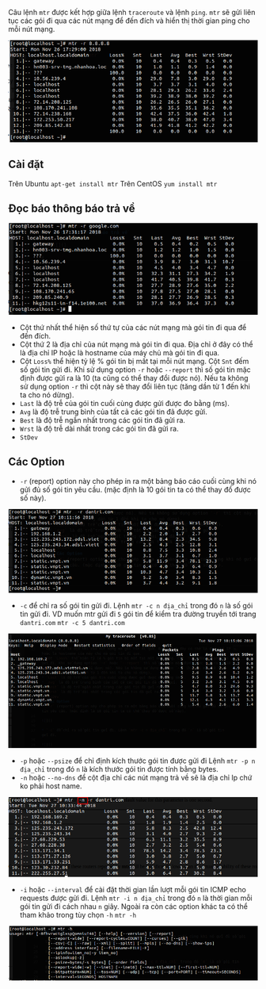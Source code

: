Câu lệnh `mtr` được kết hợp giữa lệnh `traceroute` và lệnh `ping`. `mtr` sẽ gửi liên tục các gói đi qua các nút mạng để đến đích và hiển thị thời gian ping cho mỗi nút mạng.

![](../images/mtr1.png)

## Cài đặt

Trên Ubuntu
`apt-get install mtr`
Trên CentOS
`yum install mtr`

## Đọc báo thông báo trả về

![](../images/mtr2.png)

- Cột thứ nhất thể hiện số thứ tự của các nút mạng mà gói tin đi qua để đến đích.
- Cột thứ 2 là địa chỉ của nút mạng mà gói tin đi qua. Địa chỉ ở đây có thể là địa chỉ IP hoặc là hostname của máy chủ mà gói tin đi qua.
- Cột `Loss%` thể hiện tỷ lệ % gói tin bị mất tại mỗi nút mạng. Cột `Snt` đếm số gói tin gửi đi. Khi sử dụng option `-r` hoặc `--report` thì số gói tin mặc định được gửỉ ra là 10 (ta cũng có thể thay đổi được nó). Nếu ta không sử dụng option `-r` thì cột này sẽ thay đổi liên tục (tăng dần từ 1 đến khi ta cho nó dừng).
- `Last` là độ trễ của gói tin cuối cùng được gửi được đo bằng (ms).
- `Avg` là độ trễ trung bình của tất cả các gói tin đã được gửi.
- `Best` là độ trễ ngắn nhất trong các gói tin đã gửi ra.
- `Wrst` là độ trễ dài nhất trong các gói tin đã gửi ra.
- `StDev`

## Các Option

- `-r` (report) option này cho phép in ra một bảng báo cáo cuối cùng khi nó gửi đủ số gói tin yêu cầu. (mặc định là 10 gói tin ta có thể thay đổ được số này).

![](../images/mtr3.png)

- `-c` để chỉ ra số gói tin gửi đi. Lệnh `mtr -c n địa_chỉ` trong đó `n` là số gói tin gửi đi.
  VD muốn mtr gửi đi `5` gói tin để kiểm tra đường truyền tới trang `dantri.com`
  `mtr -c 5 dantri.com`

![](../images/mtr4.png)

- `-p` hoặc `--psize` để chỉ định kích thước gói tin được gửi đi
  Lệnh `mtr -p n địa_chỉ` trong đó `n` là kích thước gói tin được tính bằng bytes.
- `-n` hoặc `--no-dns` để cột địa chỉ các nút mạng trả về sẽ là địa chỉ Ip chứ ko phải host name.

![](../images/mtr5.png)

- `-i` hoặc `--interval` để cài đặt thời gian lần lượt mỗi gói tin ICMP echo requests được gửi đi.
  Lệnh `mtr -i n địa_chỉ` trong đó `n` là thời gian mỗi gói tin gửi đi cách nhau `n` giây.
  Ngoài ra còn các option khác ta có thể tham khảo trong tùy chọn `-h`
  `mtr -h`

![](../images/mtr6.png)
